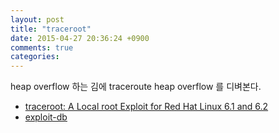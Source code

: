 ```yaml
---
layout: post
title: "traceroot"
date: 2015-04-27 20:36:24 +0900
comments: true
categories: 
---
```


heap overflow 하는 김에 traceroute heap overflow 를 디벼본다.


* [traceroot: A Local root Exploit for Red Hat Linux 6.1 and 6.2](http://www.giac.org/paper/gcih/133/traceroot-local-root-exploit-red-hat-linux-61-62/100588)
* [exploit-db](https://www.exploit-db.com/exploits/20252/)
